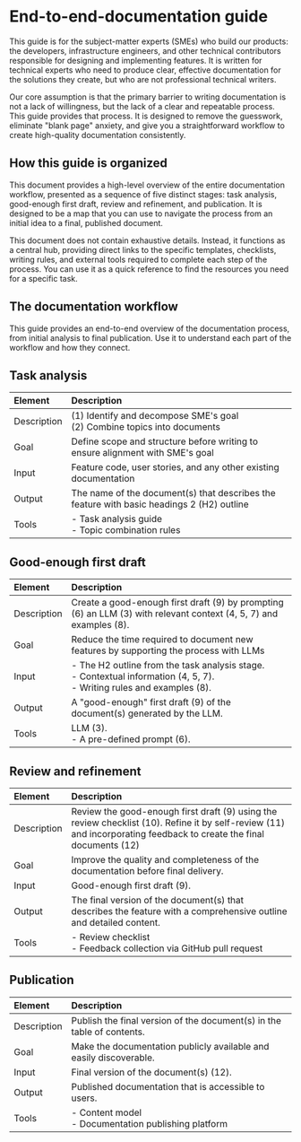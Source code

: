 # End-to-end-documentation guide

This guide is for the subject-matter experts (SMEs) who build our products: the developers, infrastructure engineers, and other technical contributors responsible for designing and implementing features. It is written for technical experts who need to produce clear, effective documentation for the solutions they create, but who are not professional technical writers.

Our core assumption is that the primary barrier to writing documentation is not a lack of willingness, but the lack of a clear and repeatable process. This guide provides that process. It is designed to remove the guesswork, eliminate "blank page" anxiety, and give you a straightforward workflow to create high-quality documentation consistently.

## How this guide is organized

This document provides a high-level overview of the entire documentation workflow, presented as a sequence of five distinct stages: task analysis, good-enough first draft, review and refinement, and publication. It is designed to be a map that you can use to navigate the process from an initial idea to a final, published document.

This document does not contain exhaustive details. Instead, it functions as a central hub, providing direct links to the specific templates, checklists, writing rules, and external tools required to complete each step of the process. You can use it as a quick reference to find the resources you need for a specific task.

## The documentation workflow

This guide provides an end-to-end overview of the documentation process, from initial analysis to final publication. Use it to understand each part of the workflow and how they connect.

## Task analysis

| Element | Description |
|:--------|:------------|
| Description | (1) Identify and decompose SME's goal</br>(2) Combine topics into documents |
| Goal | Define scope and structure before writing to ensure alignment with SME's goal |
| Input | Feature code, user stories, and any other existing documentation |
| Output | The name of the document(s) that describes the feature with basic headings 2 (H2) outline |
| Tools | - Task analysis guide</br>- Topic combination rules |


## Good-enough first draft

| Element | Description |
|:--------|:------------|
| Description | Create a good-enough first draft (9) by prompting (6) an LLM (3) with relevant context (4, 5, 7) and examples (8). |
| Goal | Reduce the time required to document new features by supporting the process with LLMs |
| Input | - The H2 outline from the task analysis stage.</br>- Contextual information (4, 5, 7).</br>- Writing rules and examples (8). |
| Output | A "good-enough" first draft (9) of the document(s) generated by the LLM. |
| Tools | LLM (3).</br>- A pre-defined prompt (6). |

## Review and refinement

| Element | Description |
|:--------|:------------|
| Description | Review the good-enough first draft (9) using the review checklist (10). Refine it by self-review (11) and incorporating feedback to create the final documents (12) |
| Goal | Improve the quality and completeness of the documentation before final delivery. |
| Input | Good-enough first draft (9). |
| Output | The final version of the document(s) that describes the feature with a comprehensive outline and detailed content. |
| Tools | - Review checklist</br>- Feedback collection via GitHub pull request |

## Publication

| Element | Description |
|:--------|:------------|
| Description | Publish the final version of the document(s) in the table of contents. |
| Goal | Make the documentation publicly available and easily discoverable. |
| Input | Final version of the document(s) (12). |
| Output | Published documentation that is accessible to users. |
| Tools | - Content model</br>- Documentation publishing platform |
